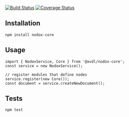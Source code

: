 [![Build Status](https://travis-ci.org/arjanvanderleden/nodox-core.svg?branch=master)](https://travis-ci.org/arjanvanderleden/nodox-core)
[![Coverage Status](https://coveralls.io/repos/github/arjanvanderleden/nodox-core/badge.svg)](https://coveralls.io/github/arjanvanderleden/nodox-core)

## Installation

  `npm install nodox-core`

## Usage

    import { NodoxService, Core } from '@avdl/nodox-core';
    const service = new NodoxService();

    // register modules that define nodes
    service.register(new Core());
    const document = service.createNewDocument();




## Tests

  `npm test`


